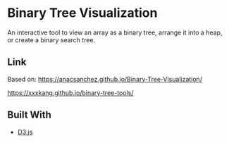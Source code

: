 # Binary Tree Visualization

An interactive tool to view an array as a binary tree, arrange it into a heap, or create a binary search tree.

## Link
Based on: https://anacsanchez.github.io/Binary-Tree-Visualization/

https://xxxkang.github.io/binary-tree-tools/

## Built With
* [D3.js](https://github.com/d3/d3)
